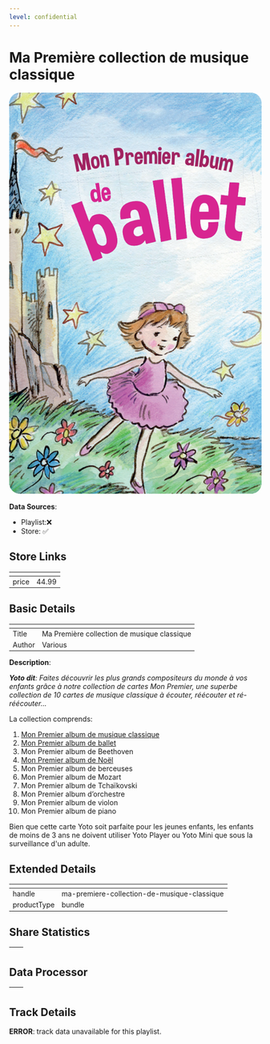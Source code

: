 ```yaml
---
level: confidential
---
```

# Ma Première collection de musique classique

![card_[dekmL].png](../../img/cards/card_[dekmL].png)

**Data Sources**: 

- Playlist:❌
- Store: ✅


## Store Links

| <!-- --> | <!-- --> |
| - | - |
| price | 44.99 |


## Basic Details

| <!-- --> | <!-- --> |
| - | - |
| Title | Ma Première collection de musique classique |
| Author | Various |

**Description**:

_**Yoto dit**: Faites découvrir les plus grands compositeurs du monde à vos enfants grâce à notre collection de cartes Mon Premier, une superbe collection de 10 cartes de musique classique à écouter, réécouter et ré-réécouter..._ 

La collection comprends:

1.  [Mon Premier album de musique classique](https://yoto-canada.myshopify.com/products/mon-premier-album-de-musique-classique)
2.  [Mon Premier album de ballet](https://yoto-canada.myshopify.com/products/mon-premier-album-de-ballet)
3.  Mon Premier album de Beethoven
4.  [Mon Premier album de Noël](https://yoto-canada.myshopify.com/products/mon-premier-album-de-noel)
5.  Mon Premier album de berceuses
6.  Mon Premier album de Mozart
7.  Mon Premier album de Tchaïkovski
8.  Mon Premier album d’orchestre
9.  Mon Premier album de violon
10.  Mon Premier album de piano

Bien que cette carte Yoto soit parfaite pour les jeunes enfants, les enfants de moins de 3 ans ne doivent utiliser Yoto Player ou Yoto Mini que sous la surveillance d'un adulte.


## Extended Details

| <!-- --> | <!-- --> |
| - | - |
| handle | ma-premiere-collection-de-musique-classique |
| productType | bundle |


## Share Statistics

| <!-- --> | <!-- --> |
| - | - |


## Data Processor

| <!-- --> | <!-- --> |
| - | - |


## Track Details

**ERROR**: track data unavailable for this playlist.
